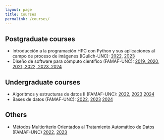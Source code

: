 ```yaml
---
layout: page
title: Courses
permalink: /courses/
---
```


## Postgraduate courses

- Introducción a la programación HPC con Python y sus aplicaciones al campo de proceso de imágenes (IGulich-UNC):
  [2022](https://ig.conae.aulavirtual.unc.edu.ar/course/view.php?id=198),
  [2023](https://ig.conae.aulavirtual.unc.edu.ar/course/view.php?id=251)
- Diseño de software para cómputo científico (FAMAF-UNC):
  [2019, 2020, 2021, 2022, 2023, 2024](https://github.com/leliel12/diseno_sci_sfw)

## Undergraduate courses

- Algoritmos y estructuras de datos II (FAMAF-UNC):
  [2022](https://famaf-consultas.aulavirtual.unc.edu.ar/course/view.php?id=926),
  [2023](https://famaf.aulavirtual.unc.edu.ar/enrol/index.php?id=22)
  [2024](https://famaf.aulavirtual.unc.edu.ar/course/view.php?id=247)
- Bases de datos (FAMAF-UNC):
  [2022](https://famaf-consultas.aulavirtual.unc.edu.ar/course/view.php?id=998),
  [2023](https://famaf.aulavirtual.unc.edu.ar/course/view.php?id=187&section=0)
  [2024](https://famaf.aulavirtual.unc.edu.ar/course/view.php?id=348)

## Others

- Métodos Multicriterio Orientados al Tratamiento Automático de Datos (FAMAF-UNC)
  [2022](https://famaf-consultas.aulavirtual.unc.edu.ar/course/view.php?id=1018),
  [2023](https://famaf.aulavirtual.unc.edu.ar/course/view.php?id=204)



